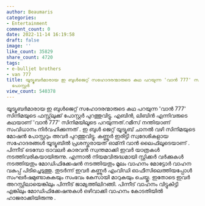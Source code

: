 ```yaml
---
author: Beaumaris
categories:
- Entertainment
comment_count: 0
date: 2022-11-14 16:19:58
draft: false
image: ''
like_count: 35829
share_count: 4720
tags:
- e-bulljet brothers
- van 777
title: യൂട്യൂബർമാരായ ഇ ബുൾജെറ്റ് സഹോദരന്മാരുടെ കഥ പറയുന്ന 'വാൻ 777' സിനിമയുടെ ഫസ്റ്റ്‌ലുക്ക്
  പോസ്റ്റർ
view_count: 540378
---
```


യൂട്യൂബർമാരായ ഇ ബുൾജെറ്റ് സഹോദരന്മാരുടെ കഥ പറയുന്ന 'വാൻ 777' സിനിമയുടെ ഫസ്റ്റ്‌ലുക്ക് പോസ്റ്റർ പുറത്തുവിട്ടു. എബിൻ, ലിബിൻ എന്നിവരുടെ കഥയാണ് 'വാൻ 777' സിനിമയിലൂടെ പറയുന്നത്.റമീസ് നന്തിയാണ് സംവിധാനം നിർവഹിക്കുന്നത് . ഇ ബുൾ ജെറ്റ് യൂട്യൂബ് ചാനൽ വഴി സിനിമയുടെ മോഷൻ പോസ്റ്ററും അവർ പുറത്തുവിട്ടു. കണ്ണൂർ ഇരിട്ടി സ്വദേശികളായ സഹോദരങ്ങൾ യൂട്യൂബിൽ പ്രശസ്തരായത് ഓമ്‌നി വാൻ ലൈഫിലൂടെയാണ് . പിന്നീട് ടെമ്പോ ട്രാവലർ കാരവൻ സ്വന്തമാക്കി ഇവർ യാത്രകൾ നടത്തിവരികയായിരുന്നു. എന്നാൽ നിയമവിരുദ്ധമായി സ്റ്റിക്കർ വർക്കുകൾ നടത്തിയതും മോഡിഫിക്കേഷൻ നടത്തിയതും മൂലം വാഹനം മോട്ടോർ വാഹന വകുപ്പ് പിടിച്ചെടുത്തു. തുടർന്ന് ഇവർ കണ്ണൂർ എംവിഡി ഓഫീസിലെത്തിയപ്പോൾ സംഘർഷമുണ്ടാകുകയും സംഭവം കേസായി മാറുകയും ചെയ്തു. ഇതോടെ ഇവർ അറസ്റ്റിലായെങ്കിലും പിന്നീട് ജാമ്യത്തിലിറങ്ങി. പിന്നീട് വാഹനം വിട്ടുകിട്ടി എങ്കിലും മോഡിഫിക്കേഷനുകൾ ഒഴിവാക്കി വാഹനം കോടതിയിൽ ഹാജരാക്കിയിരുന്നു .